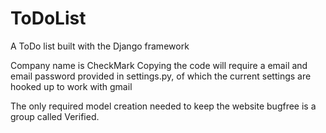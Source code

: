 # ToDoList
A ToDo list built with the Django framework

Company name is CheckMark
Copying the code will require a email and email password provided in 
settings.py, of which the current settings are hooked up to work with gmail

The only required model creation needed to keep the website bugfree is a group
called Verified.